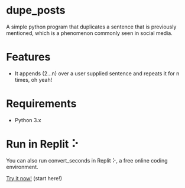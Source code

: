 # dupe_posts
A simple python program that duplicates a sentence that is previously mentioned, which is a phenomenon commonly seen in social media.

# Features
- It appends (2...n) over a user supplied sentence and repeats it for n times, oh yeah!

# Requirements
- Python 3.x

# Run in Replit ⠕

You can also run convert_seconds in Replit ⠕, a free online coding environment.

[Try it now!](https://replit.com/@dominic-salvado/favegames) (start here!)
